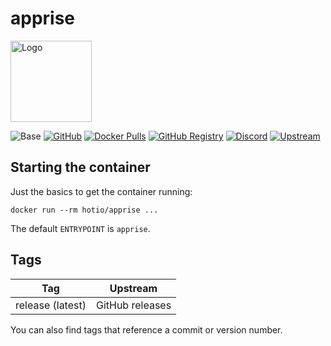 # apprise

<img src="https://raw.githubusercontent.com/hotio/docker-apprise/master/img/apprise.png" alt="Logo" height="130">

![Base](https://img.shields.io/badge/base-alpine-blue)
[![GitHub](https://img.shields.io/badge/source-github-lightgrey)](https://github.com/hotio/docker-apprise)
[![Docker Pulls](https://img.shields.io/docker/pulls/hotio/apprise)](https://hub.docker.com/r/hotio/apprise)
[![GitHub Registry](https://img.shields.io/badge/registry-ghcr.io-blue)](https://github.com/users/hotio/packages/container/apprise/versions)
[![Discord](https://img.shields.io/discord/610068305893523457?color=738ad6&label=discord&logo=discord&logoColor=white)](https://discord.gg/3SnkuKp)
[![Upstream](https://img.shields.io/badge/upstream-project-yellow)](https://github.com/caronc/apprise)

## Starting the container

Just the basics to get the container running:

```shell
docker run --rm hotio/apprise ...
```

The default `ENTRYPOINT` is `apprise`.

## Tags

| Tag              | Upstream        |
| -----------------|-----------------|
| release (latest) | GitHub releases |

You can also find tags that reference a commit or version number.
